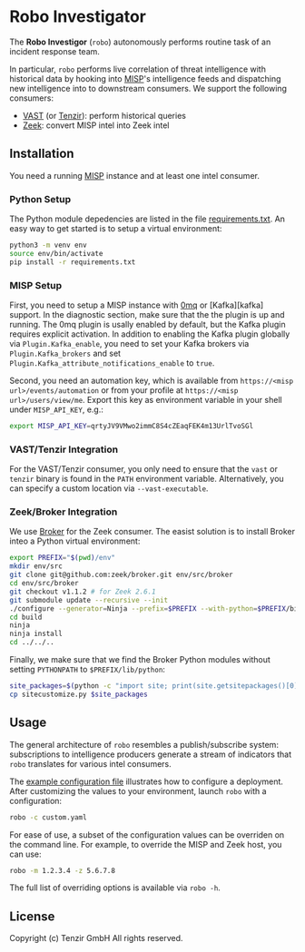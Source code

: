 # Robo Investigator

The **Robo Investigor** (`robo`) autonomously performs routine task of an
incident response team.

In particular, `robo` performs live correlation of threat intelligence with
historical data by hooking into [MISP][misp]'s intelligence feeds and
dispatching new intelligence into to downstream consumers. We support the
following consumers:

- [VAST][vast] (or [Tenzir][tenzir]): perform historical queries
- [Zeek][zeek]: convert MISP intel into Zeek intel

## Installation

You need a running [MISP][misp] instance and at least one intel consumer.

### Python Setup

The Python module depedencies are listed in the file
[requirements.txt](requirements.txt). An easy way to get started is to setup a
virtual environment:


```sh
python3 -m venv env
source env/bin/activate
pip install -r requirements.txt
```

### MISP Setup

First, you need to setup a MISP instance with [0mq][misp-zmq-config] or
[Kafka][kafka] support. In the diagnostic section, make sure that the the
plugin is up and running. The 0mq plugin is usally enabled by default, but the
Kafka plugin requires explicit activation. In addition to enabling the Kafka
plugin globally via `Plugin.Kafka_enable`, you need to set your Kafka brokers
via `Plugin.Kafka_brokers` and set
`Plugin.Kafka_attribute_notifications_enable` to `true`.

Second, you need an automation key, which is available from
`https://<misp url>/events/automation` or from your profile at
`https://<misp url>/users/view/me`. Export this key as environment variable in
your shell under `MISP_API_KEY`, e.g.:

```sh
export MISP_API_KEY=qrtyJV9VMwo2immC8S4cZEaqFEK4m13UrlTvoSGl
```

### VAST/Tenzir Integration

For the VAST/Tenzir consumer, you only need to ensure that the `vast` or
`tenzir` binary is found in the `PATH` environment variable. Alternatively, you
can specify a custom location via `--vast-executable`.

### Zeek/Broker Integration

We use [Broker][broker] for the Zeek consumer. The easist solution is to
install Broker inteo a Python virtual environment:

```sh
export PREFIX="$(pwd)/env"
mkdir env/src
git clone git@github.com:zeek/broker.git env/src/broker
cd env/src/broker
git checkout v1.1.2 # for Zeek 2.6.1
git submodule update --recursive --init
./configure --generator=Ninja --prefix=$PREFIX --with-python=$PREFIX/bin/python
cd build
ninja
ninja install
cd ../../..
```

Finally, we make sure that we find the Broker Python modules without setting
`PYTHONPATH` to `$PREFIX/lib/python`:

```sh
site_packages=$(python -c "import site; print(site.getsitepackages()[0])")
cp sitecustomize.py $site_packages
```

## Usage

The general architecture of `robo` resembles a publish/subscribe system:
subscriptions to intelligence producers generate a stream of indicators that
`robo` translates for various intel consumers.

The [example configuration file](config.yaml) illustrates how to configure a
deployment. After customizing the values to your environment, launch `robo`
with a configuration:

```sh
robo -c custom.yaml
```

For ease of use, a subset of the configuration values can be overriden on the
command line. For example, to override the MISP and Zeek host, you can use:

```sh
robo -m 1.2.3.4 -z 5.6.7.8
```

The full list of overriding options is available via `robo -h`.

## License

Copyright (c) Tenzir GmbH
All rights reserved.

[misp]: https://github.com/misp/misp
[vast]: https://github.com/vast-io/vast
[broker]: https://github.com/zeek/broker
[tenzir]: https://docs.tenzir.com
[zeek]: https://www.zeek.org
[misp-zmq-config]: https://github.com/MISP/misp-book/tree/master/misp-zmq#misp-zeromq-configuration

